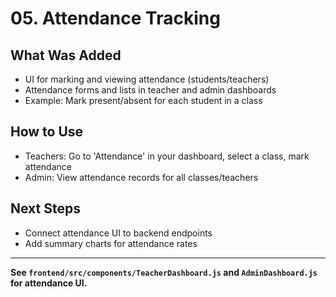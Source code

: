 # 05. Attendance Tracking

## What Was Added

- UI for marking and viewing attendance (students/teachers)
- Attendance forms and lists in teacher and admin dashboards
- Example: Mark present/absent for each student in a class

## How to Use

- Teachers: Go to 'Attendance' in your dashboard, select a class, mark attendance
- Admin: View attendance records for all classes/teachers

## Next Steps

- Connect attendance UI to backend endpoints
- Add summary charts for attendance rates

---

**See `frontend/src/components/TeacherDashboard.js` and `AdminDashboard.js` for attendance UI.**
